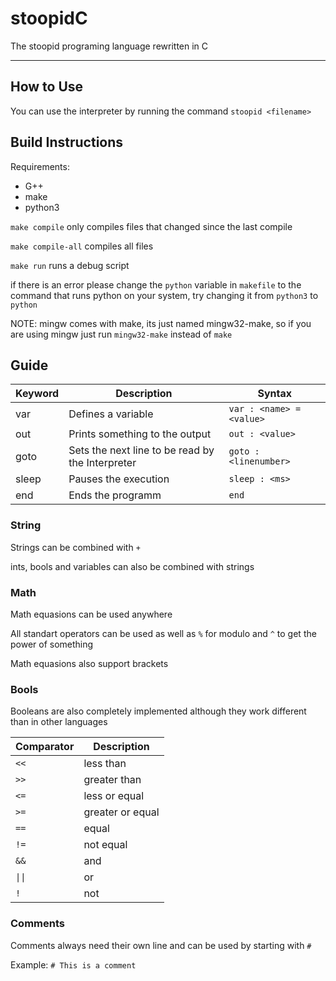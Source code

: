 
# stoopidC

The stoopid programing language rewritten in C

---

## How to Use

You can use the interpreter by running the command `stoopid <filename>`

## Build Instructions

Requirements:

- G++
- make
- python3

`make compile` only compiles files that changed since the last compile

`make compile-all` compiles all files

`make run` runs a debug script

if there is an error please change the `python` variable in `makefile` to the command that runs python on your system, try changing it from `python3` to `python`

NOTE: mingw comes with make, its just named mingw32-make, so if you are using mingw just run `mingw32-make` instead of `make`

## Guide

| Keyword | Description | Syntax |
| ------- | ----------- | ------ |
| var | Defines a variable | `var : <name> = <value>` |
| out | Prints something to the output | `out : <value>` |
| goto | Sets the next line to be read by the Interpreter | `goto : <linenumber>` |
| sleep | Pauses the execution | `sleep : <ms>`
| end | Ends the programm | `end` |

### String

Strings can be combined with `+`

ints, bools and variables can also be combined with strings

### Math

Math equasions can be used anywhere

All standart operators can be used as well as `%` for modulo and `^` to get the power of something

Math equasions also support brackets

### Bools

Booleans are also completely implemented although they work different than in other languages

| Comparator | Description |
| ---------- | ----------- |
| `<<` | less than |
| `>>` | greater than |
| `<=` | less or equal |
| `>=` | greater or equal |
| `==` | equal |
| `!=` | not equal |
| `&&` | and |
| `\|\|` | or |
| `!` | not |

### Comments

Comments always need their own line and can be used by starting with `#`

Example: `# This is a comment`
